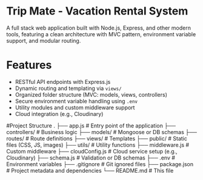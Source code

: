 # Trip Mate - Vacation Rental System
A full stack web application built with Node.js, Express, and other modern tools, featuring a clean architecture with MVC pattern, environment variable support, and modular routing.


# Features
- RESTful API endpoints with Express.js
- Dynamic routing and templating via `views/`
- Organized folder structure (MVC: models, views, controllers)
- Secure environment variable handling using `.env`
- Utility modules and custom middleware support
- Cloud integration (e.g., Cloudinary)


#Project Structure
.
├── app.js # Entry point of the application
├── controllers/ # Business logic
├── models/ # Mongoose or DB schemas
├── routes/ # Route definitions
├── views/ # Templates
├── public/ # Static files (CSS, JS, images)
├── utils/ # Utility functions
├── middleware.js # Custom middleware
├── cloudConfig.js # Cloud service setup (e.g., Cloudinary)
├── schema.js # Validation or DB schemas
├── .env # Environment variables
├── .gitignore # Git ignored files
├── package.json # Project metadata and dependencies
└── README.md # This file
